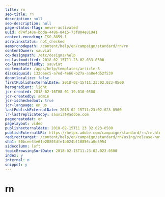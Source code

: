 ```yaml
---
title: rn
seo-title: rn
description: null
seo-description: null
page-status-flag: never-activated
uuid: d74f148e-bdda-4486-8415-73f804e81941
content-encoding: ISO-8859-1
acrolinxstatus: not_checked
aemsrcnodepath: /content/help/en/campaign/standard/rn/rn
contentOwner: sauviat
cq-designpath: /etc/designs/help
cq-lastmodified: 2018-02-15T11 23 02.033-0500
cq-lastmodifiedby: sauviat
cq-template: /apps/help/templates/article-3
discoiquuid: 132ceec5-a7ed-4e66-b27a-aa8e4d52f539
donotlocalize: false
firstPublishExternalDate: 2018-02-15T11:23:02.023-0500
herogradient: light
jcr-created: 2018-02-16T08 01 19.010-0500
jcr-createdby: admin
jcr-ischeckedout: true
jcr-language: en_us
lastPublishExternalDate: 2018-02-15T11:23:02.023-0500
lr-lastreplicatedby: sauviat@adobe.com
pagecreatedat: en
pagelayout: video
publishexternaldate: 2018-02-15T11 23 02.023-0500
publishExternalURL: https://helpx.adobe.com/campaign/standard/rn/rn.html
redirecttarget: /content/help/en/campaign/standard/rn/using/release-notes
sha1: 50bcee34e61e28803dfe1b024bf10856ca0e5954
sidecolumn: left
topicBrowsingSortDate: 2018-02-15T11:23:02.023-0500
index: y
internal: n
snippet: y
---
```


# rn

